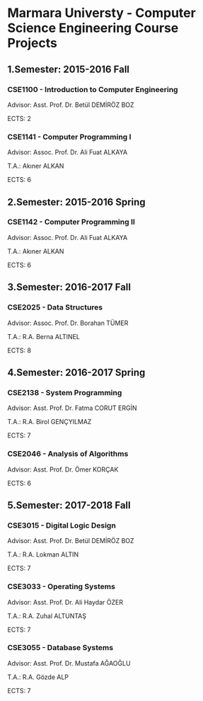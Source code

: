# Marmara Universty - Computer Science Engineering Course Projects

## 1.Semester: 2015-2016 Fall

### CSE1100 - Introduction to Computer Engineering
Advisor: Asst. Prof. Dr. Betül DEMİRÖZ BOZ

ECTS: 2

### CSE1141 - Computer Programming I
Advisor: Assoc. Prof. Dr. Ali Fuat ALKAYA

T.A.: Akıner ALKAN

ECTS: 6

## 2.Semester: 2015-2016 Spring

### CSE1142 - Computer Programming II
Advisor: Assoc. Prof. Dr. Ali Fuat ALKAYA

T.A.: Akıner ALKAN

ECTS: 6

## 3.Semester: 2016-2017 Fall

### CSE2025 - Data Structures
Advisor: Assoc. Prof. Dr. Borahan TÜMER

T.A.: R.A. Berna ALTINEL

ECTS: 8

## 4.Semester: 2016-2017 Spring

### CSE2138 - System Programming
Advisor: Asst. Prof. Dr. Fatma CORUT ERGİN

T.A.: R.A. Birol GENÇYILMAZ

ECTS: 7

### CSE2046 - Analysis of Algorithms
Advisor: Asst. Prof. Dr. Ömer KORÇAK

ECTS: 6

## 5.Semester: 2017-2018 Fall

### CSE3015 - Digital Logic Design
Advisor: Asst. Prof. Dr. Betül DEMİRÖZ BOZ

T.A.: R.A. Lokman ALTIN

ECTS: 7

### CSE3033 - Operating Systems
Advisor: Asst. Prof. Dr. Ali Haydar ÖZER

T.A.: R.A. Zuhal ALTUNTAŞ

ECTS: 7

### CSE3055 - Database Systems
Advisor: Asst. Prof. Dr. Mustafa AĞAOĞLU

T.A.: R.A. Gözde ALP

ECTS: 7
